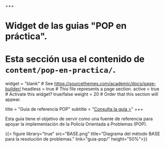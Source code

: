 +++
# Widget de las guias "POP en práctica".
# Esta sección usa el contenido de `content/pop-en-practica/`.

widget = "blank"  # See https://sourcethemes.com/academic/docs/page-builder/
headless = true  # This file represents a page section.
active = true  # Activate this widget? true/false
weight = 20  # Order that this section will appear.

title = "Guía de referencia POP"
subtitle = "[Consulta la guía >](guia-pop/)"
+++

Esta guía tiene el objetivo de servir como una fuente de referencia para apoyar la implementación de la Policía Orientada a Problemas (POP).

{{< figure library="true" src="BASE.png" title="Diagrama del método BASE para la resolución de problemas." link="guia-pop/" height="50%">}}
